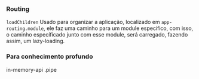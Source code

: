 ### Routing

`loadChildren` 
Usado para organizar a aplicação, localizado em `app-routing.module`, ele faz uma caminho para um module específico,
com isso, o caminho específicado junto com esse module, será carregado, fazendo assim, um lazy-loading.

### Para conhecimento profundo

in-memory-api
.pipe
